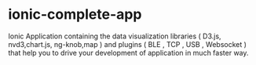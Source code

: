 # ionic-complete-app
Ionic Application containing the data visualization libraries ( D3.js, nvd3,chart.js, ng-knob,map ) and plugins ( BLE , TCP , USB , Websocket ) that help you to drive your development of application in much faster way. 
